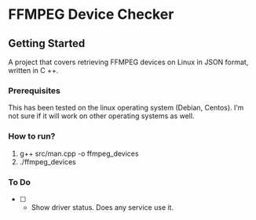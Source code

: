 # FFMPEG Device Checker

## Getting Started
A project that covers retrieving FFMPEG devices on Linux in JSON format, written in C ++.

### Prerequisites
This has been tested on the linux operating system (Debian, Centos). I’m not sure if it will work on other operating systems as well.

### How to run?
1. g++ src/man.cpp -o ffmpeg_devices
2. ./ffmpeg_devices

### To Do
- [ ] - Show driver status. Does any service use it.
